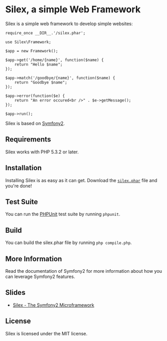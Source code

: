 # Silex, a simple Web Framework

Silex is a simple web framework to develop simple websites:

    require_once __DIR__.'/silex.phar';

    use Silex\Framework;

    $app = new Framework();

    $app->get('/home/{name}', function($name) {
        return "Hello $name";
    });

    $app->match('/goodbye/{name}', function($name) {
        return "Goodbye $name";
    });

    $app->error(function($e) {
        return "An error occured<br />" . $e->getMessage();
    });

    $app->run();

Silex is based on [Symfony2][1].

## Requirements

Silex works with PHP 5.3.2 or later.

## Installation

Installing Silex is as easy as it can get. Download the [`silex.phar`][2] file
and you're done!

## Test Suite

You can run the [PHPUnit][3] test suite by running `phpunit`.

## Build

You can build the silex.phar file by running `php compile.php`.

## More Information

Read the documentation of Symfony2 for more information about how you can
leverage Symfony2 features.

## Slides

 - [Silex - The Symfony2 Microframework](http://www.slideshare.net/IgorWiedler/silex-the-symfony2-microframework)

## License

Silex is licensed under the MIT license.

[1]: http://symfony.com
[2]: http://github.com/fabpot/silex/blob/master/silex.phar
[3]: https://github.com/sebastianbergmann/phpunit

